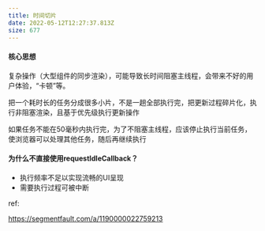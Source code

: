 ```yaml
---
title: 时间切片
date: 2022-05-12T12:27:37.813Z
size: 677
---
```

#### 核心思想

复杂操作（大型组件的同步渲染），可能导致⻓时间阻塞主线程，会带来不好的用户体验，“卡顿”等。

把一个耗时长的任务分成很多小片，不是一趟全部执行完，把更新过程碎片化，执行非阻塞渲染，且基于优先级执行更新操作

如果任务不能在50毫秒内执行完，为了不阻塞主线程，应该停止执行当前任务，使浏览器可以处理其他任务，随后再继续执行

#### 为什么不直接使用requestIdleCallback？

- 执行频率不足以实现流畅的UI呈现
- 需要执行过程可被中断



ref:

https://segmentfault.com/a/1190000022759213
